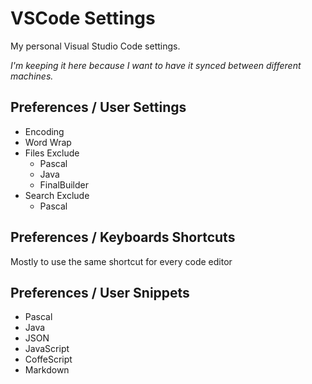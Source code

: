 # VSCode Settings

My personal Visual Studio Code settings.

_I'm keeping it here because I want to have it synced between different machines._

## Preferences / User Settings

* Encoding
* Word Wrap
* Files Exclude
  - Pascal
  - Java
  - FinalBuilder
* Search Exclude
  - Pascal  

## Preferences / Keyboards Shortcuts

Mostly to use the same shortcut for every code editor

## Preferences / User Snippets

* Pascal
* Java
* JSON
* JavaScript
* CoffeScript
* Markdown